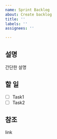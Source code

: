 ```yaml
---
name: Sprint Backlog
about: Create backlog
title: ''
labels: ''
assignees: ''

---
```


## 설명

간단한 설명

## 할 일

- [ ] Task1
- [ ] Task2

## 참조

link

